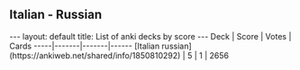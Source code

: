 <h2>Italian  -  Russian</h2>
---
layout: default
title: List of anki decks by score
---
Deck | Score | Votes | Cards
-----|-------|-------|------
[Italian russian](https://ankiweb.net/shared/info/1850810292) | 5 | 1 | 2656
